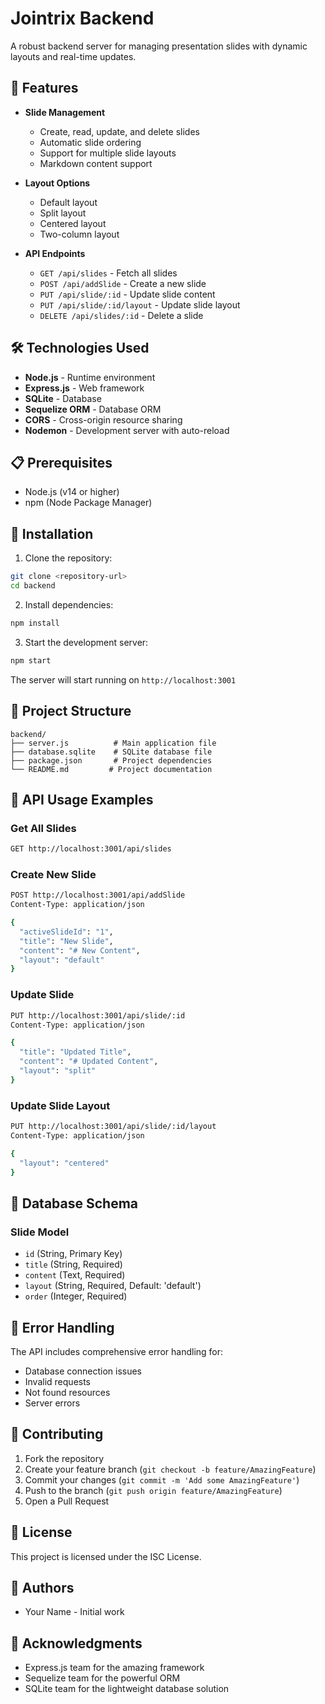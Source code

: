 # Jointrix Backend

A robust backend server for managing presentation slides with dynamic layouts and real-time updates.

## 🚀 Features

- **Slide Management**
  - Create, read, update, and delete slides
  - Automatic slide ordering
  - Support for multiple slide layouts
  - Markdown content support

- **Layout Options**
  - Default layout
  - Split layout
  - Centered layout
  - Two-column layout

- **API Endpoints**
  - `GET /api/slides` - Fetch all slides
  - `POST /api/addSlide` - Create a new slide
  - `PUT /api/slide/:id` - Update slide content
  - `PUT /api/slide/:id/layout` - Update slide layout
  - `DELETE /api/slides/:id` - Delete a slide

## 🛠️ Technologies Used

- **Node.js** - Runtime environment
- **Express.js** - Web framework
- **SQLite** - Database
- **Sequelize ORM** - Database ORM
- **CORS** - Cross-origin resource sharing
- **Nodemon** - Development server with auto-reload

## 📋 Prerequisites

- Node.js (v14 or higher)
- npm (Node Package Manager)

## 🔧 Installation

1. Clone the repository:
```bash
git clone <repository-url>
cd backend
```

2. Install dependencies:
```bash
npm install
```

3. Start the development server:
```bash
npm start
```

The server will start running on `http://localhost:3001`

## 📁 Project Structure

```
backend/
├── server.js          # Main application file
├── database.sqlite    # SQLite database file
├── package.json       # Project dependencies
└── README.md         # Project documentation
```

## 🔄 API Usage Examples

### Get All Slides
```bash
GET http://localhost:3001/api/slides
```

### Create New Slide
```bash
POST http://localhost:3001/api/addSlide
Content-Type: application/json

{
  "activeSlideId": "1",
  "title": "New Slide",
  "content": "# New Content",
  "layout": "default"
}
```

### Update Slide
```bash
PUT http://localhost:3001/api/slide/:id
Content-Type: application/json

{
  "title": "Updated Title",
  "content": "# Updated Content",
  "layout": "split"
}
```

### Update Slide Layout
```bash
PUT http://localhost:3001/api/slide/:id/layout
Content-Type: application/json

{
  "layout": "centered"
}
```

## 📝 Database Schema

### Slide Model
- `id` (String, Primary Key)
- `title` (String, Required)
- `content` (Text, Required)
- `layout` (String, Required, Default: 'default')
- `order` (Integer, Required)

## 🔐 Error Handling

The API includes comprehensive error handling for:
- Database connection issues
- Invalid requests
- Not found resources
- Server errors

## 🤝 Contributing

1. Fork the repository
2. Create your feature branch (`git checkout -b feature/AmazingFeature`)
3. Commit your changes (`git commit -m 'Add some AmazingFeature'`)
4. Push to the branch (`git push origin feature/AmazingFeature`)
5. Open a Pull Request

## 📄 License

This project is licensed under the ISC License.

## 👥 Authors

- Your Name - Initial work

## 🙏 Acknowledgments

- Express.js team for the amazing framework
- Sequelize team for the powerful ORM
- SQLite team for the lightweight database solution 